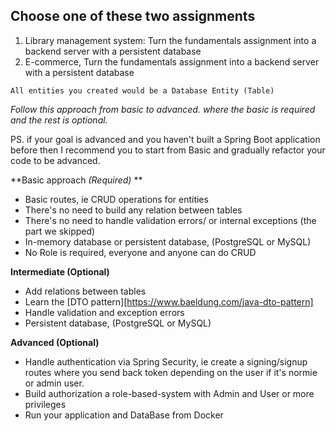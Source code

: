 ## Choose one of these two assignments

1. Library management system:
   Turn the fundamentals assignment into a backend server with a persistent database
2. E-commerce, Turn the fundamentals assignment into a backend server with a persistent database

`All entities you created would be a Database Entity (Table)`



*Follow this approach from basic to advanced. where the basic is required and the rest is optional.*

PS. if your goal is advanced and you haven't built a Spring Boot application before then I recommend you to start from Basic and gradually refactor your code to be advanced.

**Basic approach *(Required)* **

* Basic routes, ie CRUD operations for entities
* There's no need to build any relation between tables
* There's no need to handle validation errors/ or internal exceptions (the part we skipped)
* In-memory database or persistent database, (PostgreSQL or MySQL)
* No Role is required, everyone and anyone can do CRUD

**Intermediate (Optional)**

* Add relations between tables
* Learn the [DTO pattern][https://www.baeldung.com/java-dto-pattern]
* Handle validation and exception errors
* Persistent database, (PostgreSQL or MySQL)

**Advanced (Optional)**

* Handle authentication via Spring Security, ie create a signing/signup routes where you send back token depending on the user if it's normie or admin user.
* Build authorization a role-based-system with Admin and User or more privileges
* Run your application and DataBase from Docker
